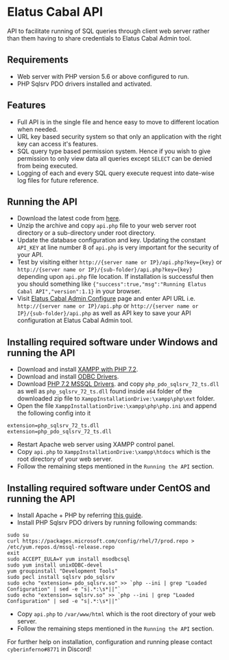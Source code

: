 # Elatus Cabal API
API to facilitate running of SQL queries through client web server rather than them having to share credentials to 
Elatus Cabal Admin tool.

## Requirements

* Web server with PHP version 5.6 or above configured to run.
* PHP Sqlsrv PDO drivers installed and activated.

## Features
* Full API is in the single file and hence easy to move to different location when needed.
* URL key based security system so that only an application with the right key can access it's features.
* SQL query type based permission system. 
Hence if you wish to give permission to only view data all queries except ``SELECT`` can be denied from being executed.
* Logging of each and every SQL query execute request into date-wise log files for future reference.

## Running the API
* Download the latest code from [here](https://github.com/Elatus-Gaming/elatus-cabal-api/archive/master.zip).
* Unzip the archive and copy ``api.php`` file to your web server root directory or a sub-directory under root directory.
* Update the database configuration and key. 
Updating the constant ``API_KEY`` at line number 8 of ``api.php`` is very important for the security of your API.
* Test by visiting either ``http://{server name or IP}/api.php?key={key}`` or ``http://{server name or IP}/{sub-folder}/api.php?key={key}`` 
depending upon ``api.php`` file location. If installation is successful then you should something like ``{"success":true,"msg":"Running Elatus Cabal API","version":1.1}`` in your browser.
* Visit [Elatus Cabal Admin Configure](https://cabal.elat.us/configure) page and enter API URL i.e. 
``http://{server name or IP}/api.php`` or ``http://{server name or IP}/{sub-folder}/api.php`` 
as well as API key to save your API configuration at Elatus Cabal Admin tool.

## Installing required software under Windows and running the API

* Download and install [XAMPP with PHP 7.2](https://www.apachefriends.org/xampp-files/7.2.18/xampp-windows-x64-7.2.18-1-VC15-installer.exe).
* Download and install [ODBC Drivers](https://www.microsoft.com/en-us/download/details.aspx?id=36434).
* Download [PHP 7.2 MSSQL Drivers](https://github.com/microsoft/msphpsql/releases/download/v5.6.1/Windows-7.2.zip). 
  and copy `php_pdo_sqlsrv_72_ts.dll` as well as `php_sqlsrv_72_ts.dll` found inside `x64` folder of the downloaded
  zip file to `XamppInstallationDrive:\xampp\php\ext` folder.
* Open the file `XamppInstallationDrive:\xampp\php\php.ini` and append the following config into it

````
extension=php_sqlsrv_72_ts.dll
extension=php_pdo_sqlsrv_72_ts.dll
````
* Restart Apache web server using XAMPP control panel.
* Copy ``api.php`` to ``XamppInstallationDrive:\xampp\htdocs`` which is the root directory of your web server.
* Follow the remaining steps mentioned in the ``Running the API`` section.

## Installing required software under CentOS and running the API

* Install Apache + PHP by referring [this guide](https://tecadmin.net/install-apache-php-on-centos-fedora/).
* Install PHP Sqlsrv PDO drivers by running following commands:

```
sudo su
curl https://packages.microsoft.com/config/rhel/7/prod.repo > /etc/yum.repos.d/mssql-release.repo
exit
sudo ACCEPT_EULA=Y yum install msodbcsql
sudo yum install unixODBC-devel
yum groupinstall "Development Tools"
sudo pecl install sqlsrv pdo_sqlsrv
sudo echo "extension= pdo_sqlsrv.so" >> `php --ini | grep "Loaded Configuration" | sed -e "s|.*:\s*||"`
sudo echo "extension= sqlsrv.so" >> `php --ini | grep "Loaded Configuration" | sed -e "s|.*:\s*||"`
```
* Copy ``api.php`` to ``/var/www/html`` which is the root directory of your web server.
* Follow the remaining steps mentioned in the ``Running the API`` section.

For further help on installation, configuration and running please contact ``cyberinferno#8771`` in Discord! 

